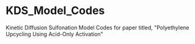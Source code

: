 # KDS_Model_Codes
Kinetic Diffusion Sulfonation Model Codes for paper titled, "Polyethylene Upcycling Using Acid-Only Activation"
